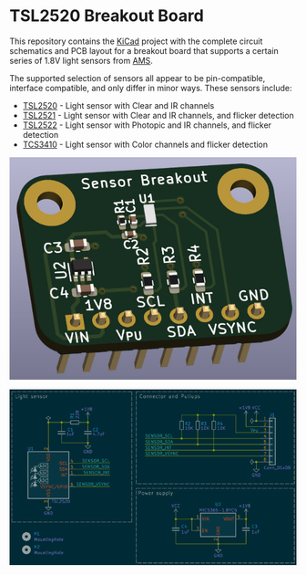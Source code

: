 # TSL2520 Breakout Board

This repository contains the [KiCad](http://kicad.org/) project
with the complete circuit schematics and PCB layout for a breakout
board that supports a certain series of 1.8V light sensors from
[AMS](https://ams-osram.com/).

The supported selection of sensors all appear to be pin-compatible,
interface compatible, and only differ in minor ways. These sensors
include:

* [TSL2520](https://ams-osram.com/en/tsl2520) - Light sensor with Clear and IR channels
* [TSL2521](https://ams-osram.com/en/tsl2521) - Light sensor with Clear and IR channels, and flicker detection
* [TSL2522](https://ams-osram.com/en/tsl2522) - Light sensor with Photopic and IR channels, and flicker detection
* [TCS3410](https://ams-osram.com/en/tcs3410) - Light sensor with Color channels and flicker detection

![Board](https://raw.githubusercontent.com/dkonigsberg/tsl2520-breakout/master/docs/images/pcb-model.jpg)

![Schematic](https://raw.githubusercontent.com/dkonigsberg/tsl2520-breakout/master/docs/images/schematic.png)
